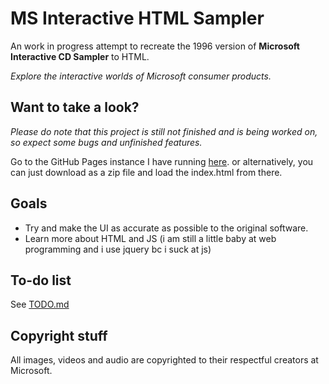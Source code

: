 # MS Interactive HTML Sampler
An work in progress attempt to recreate the 1996 version of **Microsoft Interactive CD Sampler** to HTML.

*Explore the interactive worlds of Microsoft consumer products.*

## Want to take a look?
*Please do note that this project is still not finished and is being worked on, so expect some bugs and unfinished features.*

Go to the GitHub Pages instance I have running [here](https://rqfirqfo.github.io/mscdsampler-html/).
or alternatively, you can just download as a zip file and load the index.html from there.

## Goals
- Try and make the UI as accurate as possible to the original software.
- Learn more about HTML and JS (i am still a little baby at web programming and i use jquery bc i suck at js)

## To-do list
See [TODO.md](TODO.md)

## Copyright stuff
All images, videos and audio are copyrighted to their respectful creators at Microsoft.
